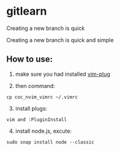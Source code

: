 # gitlearn
Creating a new branch is quick

Creating a new branch is quick and simple

## How to use:
1. make sure you had installed [vim-plug](https://github.com/junegunn/vim-plug "vim-plug")

2. then command:
```
cp coc_nvim_vimrc ~/.vimrc
```

3. install plugs:
```
vim and :PluginInstall
```

4. install node.js, excute:
```
sudo snap install node --classic
```

